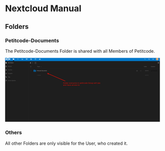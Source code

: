 <!-- TITLE: Nextcloud -->
<!-- SUBTITLE: A quick summary of how to use the Petitcode Nextcloud -->

# Nextcloud Manual

## Folders

### Petitcode-Documents

The Petitcode-Documents Folder is shared with all Members of Petitcode.

![Nextcloud Manual 1](/uploads/nextcloud-manual-1.png "Nextcloud Manual 1")


### Others
All other Folders are only visible for the User, who created it.